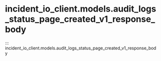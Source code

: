 # incident_io_client.models.audit_logs_status_page_created_v1_response_body

::: incident_io_client.models.audit_logs_status_page_created_v1_response_body